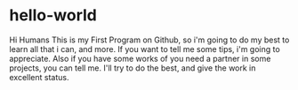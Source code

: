 # hello-world
Hi Humans
This is my First Program on Github, so i'm going to do my best to learn all that i can, and more.
If you want to tell me some tips, i'm going to appreciate.
Also if you have some works of you need a partner in some projects, you can tell me.
I'll try to do the best, and give the work in excellent status.
